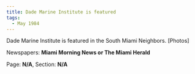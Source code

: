 ```yaml
---  
title: Dade Marine Institute is featured  
tags:  
  - May 1984  
---  
```

  
Dade Marine Institute is featured in the South Miami Neighbors. [Photos]  
  
Newspapers: **Miami Morning News or The Miami Herald**  
  
Page: **N/A**, Section: **N/A** 
